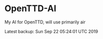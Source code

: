 # OpenTTD-AI
My AI for OpenTTD, will use primarily air

Latest backup: Sun Sep 22 05:24:01 UTC 2019
